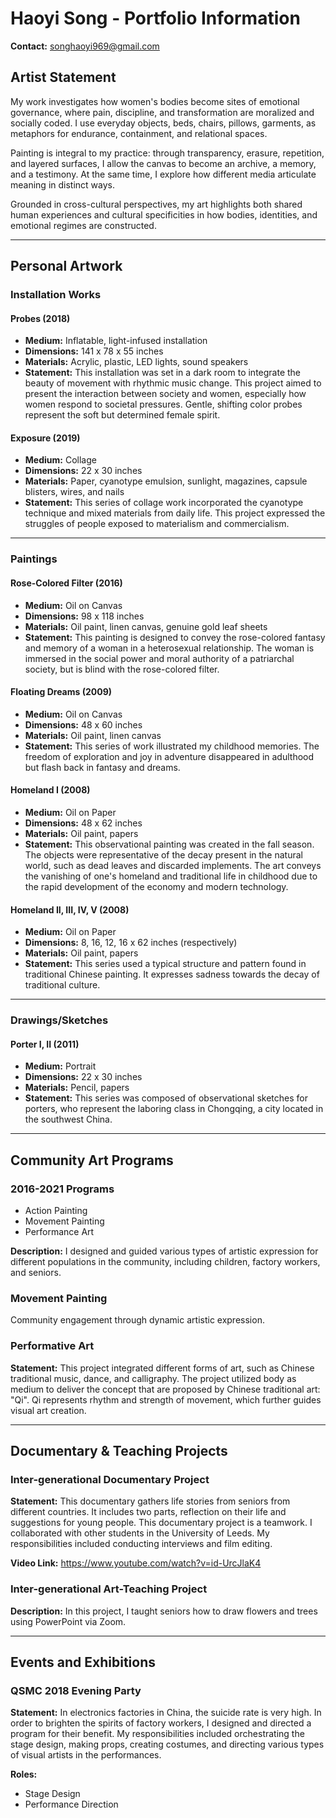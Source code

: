 # Haoyi Song - Portfolio Information

**Contact:** songhaoyi969@gmail.com

## Artist Statement

My work investigates how women's bodies become sites of emotional governance, where pain, discipline, and transformation are moralized and socially coded. I use everyday objects, beds, chairs, pillows, garments, as metaphors for endurance, containment, and relational spaces.

Painting is integral to my practice: through transparency, erasure, repetition, and layered surfaces, I allow the canvas to become an archive, a memory, and a testimony. At the same time, I explore how different media articulate meaning in distinct ways.

Grounded in cross-cultural perspectives, my art highlights both shared human experiences and cultural specificities in how bodies, identities, and emotional regimes are constructed.

---

## Personal Artwork

### Installation Works

#### Probes (2018)
- **Medium:** Inflatable, light-infused installation
- **Dimensions:** 141 x 78 x 55 inches
- **Materials:** Acrylic, plastic, LED lights, sound speakers
- **Statement:** This installation was set in a dark room to integrate the beauty of movement with rhythmic music change. This project aimed to present the interaction between society and women, especially how women respond to societal pressures. Gentle, shifting color probes represent the soft but determined female spirit.

#### Exposure (2019)
- **Medium:** Collage
- **Dimensions:** 22 x 30 inches
- **Materials:** Paper, cyanotype emulsion, sunlight, magazines, capsule blisters, wires, and nails
- **Statement:** This series of collage work incorporated the cyanotype technique and mixed materials from daily life. This project expressed the struggles of people exposed to materialism and commercialism.

---

### Paintings

#### Rose-Colored Filter (2016)
- **Medium:** Oil on Canvas
- **Dimensions:** 98 x 118 inches
- **Materials:** Oil paint, linen canvas, genuine gold leaf sheets
- **Statement:** This painting is designed to convey the rose-colored fantasy and memory of a woman in a heterosexual relationship. The woman is immersed in the social power and moral authority of a patriarchal society, but is blind with the rose-colored filter.

#### Floating Dreams (2009)
- **Medium:** Oil on Canvas
- **Dimensions:** 48 x 60 inches
- **Materials:** Oil paint, linen canvas
- **Statement:** This series of work illustrated my childhood memories. The freedom of exploration and joy in adventure disappeared in adulthood but flash back in fantasy and dreams.

#### Homeland I (2008)
- **Medium:** Oil on Paper
- **Dimensions:** 48 x 62 inches
- **Materials:** Oil paint, papers
- **Statement:** This observational painting was created in the fall season. The objects were representative of the decay present in the natural world, such as dead leaves and discarded implements. The art conveys the vanishing of one's homeland and traditional life in childhood due to the rapid development of the economy and modern technology.

#### Homeland II, III, IV, V (2008)
- **Medium:** Oil on Paper
- **Dimensions:** 8, 16, 12, 16 x 62 inches (respectively)
- **Materials:** Oil paint, papers
- **Statement:** This series used a typical structure and pattern found in traditional Chinese painting. It expresses sadness towards the decay of traditional culture.

---

### Drawings/Sketches

#### Porter I, II (2011)
- **Medium:** Portrait
- **Dimensions:** 22 x 30 inches
- **Materials:** Pencil, papers
- **Statement:** This series was composed of observational sketches for porters, who represent the laboring class in Chongqing, a city located in the southwest China.

---

## Community Art Programs

### 2016-2021 Programs
- Action Painting
- Movement Painting
- Performance Art

**Description:** I designed and guided various types of artistic expression for different populations in the community, including children, factory workers, and seniors.

### Movement Painting
Community engagement through dynamic artistic expression.

### Performative Art
**Statement:** This project integrated different forms of art, such as Chinese traditional music, dance, and calligraphy. The project utilized body as medium to deliver the concept that are proposed by Chinese traditional art: "Qi". Qi represents rhythm and strength of movement, which further guides visual art creation.

---

## Documentary & Teaching Projects

### Inter-generational Documentary Project
**Statement:** This documentary gathers life stories from seniors from different countries. It includes two parts, reflection on their life and suggestions for young people. This documentary project is a teamwork. I collaborated with other students in the University of Leeds. My responsibilities included conducting interviews and film editing.

**Video Link:** https://www.youtube.com/watch?v=id-UrcJlaK4

### Inter-generational Art-Teaching Project
**Description:** In this project, I taught seniors how to draw flowers and trees using PowerPoint via Zoom.

---

## Events and Exhibitions

### QSMC 2018 Evening Party
**Statement:** In electronics factories in China, the suicide rate is very high. In order to brighten the spirits of factory workers, I designed and directed a program for their benefit. My responsibilities included orchestrating the stage design, making props, creating costumes, and directing various types of visual artists in the performances.

**Roles:**
- Stage Design
- Performance Direction
